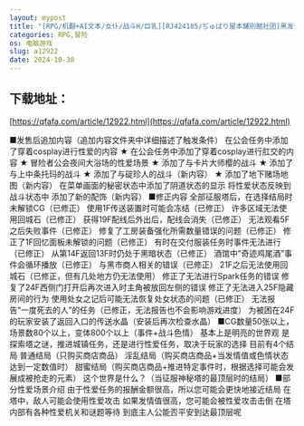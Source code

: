 ```yaml
---
layout: mypost
title: "[RPG/机翻+AI文本/女仆/战斗H/巨乳][RJ424185/ぢゅぱり屋本舗別館社团]黑发蕾姆的任务/コスプレイヤーズクエスト[Ver1.17+存档][PC/1.70G]"
categories: RPG,冒险
os: 电脑游戏
slug: a12922
date: 2024-10-30
---
```


## 下载地址：

[https://qfafa.com/article/12922.html](https://qfafa.com/article/12922.html)

■发售后追加内容（追加内容文件夹中详细描述了触发条件）
在公会任务中添加了穿着cosplay进行性爱的内容
★ 在公会任务中添加了穿着cosplay进行肛交的内容
★ 冒险者公会夜间大浴场的性爱场景
★ 添加了与卡片大师樱的战斗
★ 添加了与上中条托玛的战斗
★ 添加了与碇珍人的战斗（新内容）
★ 添加了地下赌场地图（新内容）
在菜单画面的秘密状态中添加了阴道状态的显示
将性爱状态反映到战斗状态中
添加了新的配饰（新内容）
■修正内容
全部征服塔后，在选择结局时未解锁CG（已修正）
使用1F传送装置时可能会冻结（已修正）
许多区域无法使用回城石（已修正）
获得19F配线后外出后，配线会消失（已修正）
无法观看5F之后失败事件（已修正）
修复了工房装备强化所需数量错误的问题（已修正）
修正了1F回忆面板未解锁的问题（已修正）
有时在交付服装任务时事件无法进行（已修正）
从第14F返回13F时仍处于黑暗状态（已修正）
酒馆中“奇迹鸡尾酒”事件会循环播放（已修正）
与黑市商人相关的错误（已修正）
21F之后无法使用回城石（已修正，但有几处地方仍无法使用）
修正了无法进行Spark任务的错误
修复了24F西侧门打开后再次进入时主角被放回左侧的错误
修正了无法进入25F隐藏房间的行为
使用处女之记后可能无法恢复处女状态的问题（已修正）
无法报告“一度死去的人”的任务（已修正，无法报告也不会影响游戏进度）
为被困在24F的玩家安装了返回入口的传送水晶（安装后再次检查水晶）
■CG数量50张以上，场景数80个以上，变体800个以上（事件+战斗色情）
基本上是明亮的世界观
是探索塔之谜，推进城镇任务，还是进行性爱任务，取决于玩家的选择
目前有4个结局
普通结局（只购买商店商品）
淫乱结局（购买商店商品+当发情值或色情状态达到一定数值时）
甜蜜结局（购买商店商品+推进特定事件时，根据选择可能会发展成被抢走的元素）
这个世界是什么？（当征服神秘塔的最顶层时的结局）
■部分性爱场景介绍
由于性爱任务的报酬金额很高，所以您可能会更快地接近结局
在塔中，敌人可能会使用性爱攻击
如果发情值很高，您可能会被性爱攻击击倒
在塔内部有各种性爱机关和谜题等待
到底主人公能否平安到达最顶层呢
